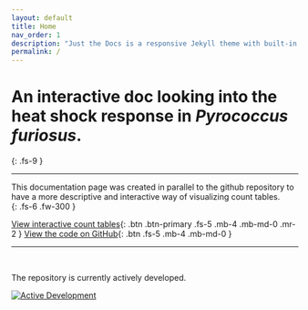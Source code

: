 ```yaml
---
layout: default
title: Home
nav_order: 1
description: "Just the Docs is a responsive Jekyll theme with built-in search that is easily customizable and hosted on GitHub Pages."
permalink: /
---
```


# An interactive doc looking into the heat shock response in <i>Pyrococcus furiosus</i>.
{: .fs-9 }

---
This documentation page was created in parallel to the github repository to have a more descriptive and interactive way of visualizing count tables.  
{: .fs-6 .fw-300 }

[View interactive count tables](docs/tables){: .btn .btn-primary .fs-5 .mb-4 .mb-md-0 .mr-2 } 
[View the code on GitHub](https://github.com/felixgrunberger/HSR_Pfu){: .btn .fs-5 .mb-4 .mb-md-0 }

---
<br> 


The repository is currently actively developed.  

[![Active Development](https://img.shields.io/badge/Maintenance%20Level-Actively%20Developed-brightgreen.svg)](https://gist.github.com/cheerfulstoic/d107229326a01ff0f333a1d3476e068d)

